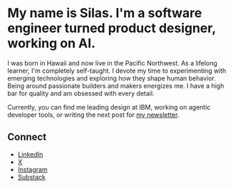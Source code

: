 # My name is Silas. I'm a software engineer turned product designer, working on AI.

I was born in Hawaii and now live in the Pacific Northwest. As a lifelong learner, I'm completely self-taught. I devote my time to experimenting with emerging technologies and exploring how they shape human behavior. Being around passionate builders and makers energizes me. I have a high bar for quality and am obsessed with every detail.

Currently, you can find me leading design at IBM, working on agentic developer tools, or writing the next post for [my newsletter](http://userinference.substack.com/).

## Connect

- [LinkedIn](https://www.linkedin.com/in/silassao/)
- [X](https://x.com/silassao)
- [Instagram](https://www.instagram.com/silassao/)
- [Substack](http://userinference.substack.com/)
